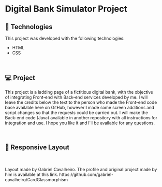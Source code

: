 # Digital Bank Simulator Project

## 🚀 Technologies

This project was developed with the following technologies:

- HTML
- CSS

<br>

## 💻 Project

This project is a ladding page of a fictitious digital bank, with the objective of integrating Front-end with Back-end services developed by me.
I will leave the credits below the text to the person who made the Front-end code base available here on GitHub, however I made some screen additions and script changes so that the requests could be carried out.
I will make the Back-end code (Java) available in another repository with all instructions for integration and use.
I hope you like it and I'll be available for any questions.

<br>

## 🔖 Responsive Layout

<br>
<br>
Layout made by Gabriel Cavalheiro. The profile and original project made by him is available at this link. 
https://github.com/gabriel-cavalheiro/CardGlassmorphism
